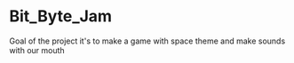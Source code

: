 # Bit_Byte_Jam

Goal of the project it's to make a game with space theme and make sounds with our mouth
